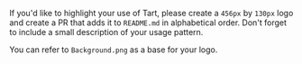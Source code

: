 If you'd like to highlight your use of Tart, please create a `456px` by `130px` logo and create a PR
that adds it to `README.md` in alphabetical order. Don't forget to include a small description of your usage pattern.

You can refer to `Background.png` as a base for your logo.
